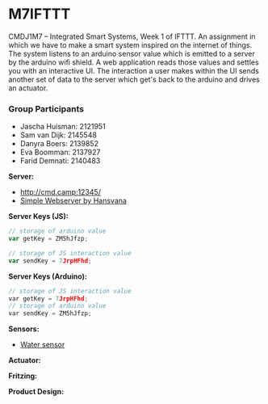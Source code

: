 # M7IFTTT
CMDJ1M7 – Integrated Smart Systems, Week 1 of IFTTT. An assignment in which we have to make a smart system inspired on the internet of things. The system listens to an arduino sensor value which is emitted to a server by the arduino wifi shield. A web application reads those values and settles you with an interactive UI. The interaction a user makes within the UI sends another set of data to the server which get's back to the arduino and drives an actuator.

### Group Participants
- Jascha Huisman: 2121951
- Sam van Dijk: 2145548
- Danyra Boers: 2139852
- Eva Boomman: 2137927
- Farid Demnati: 2140483

**Server:**
- http://cmd.camp:12345/
- [Simple Webserver by Hansvana](https://github.com/hansvana/IFTTT-server)

**Server Keys (JS):**
```javascript
// storage of arduino value
var getKey = ZM5hJfzp;

// storage of JS interaction value
var sendKey = 7JrpHFhd;
```

**Server Keys (Arduino):**
```C++
// storage of JS interaction value
var getKey = 7JrpHFhd;
// storage of arduino value
var sendKey = ZM5hJfzp;
```

**Sensors:**
- [Water sensor](https://www.conrad.nl/p/makerfactory-bodemvochtigheidssensor-waterpeilsensor-compatibel-met-arduino-1612748?WT.mc_id=gshop&gclid=Cj0KCQjw19DlBRCSARIsAOnfRejM5JHYSgU7_YsxXjOOKBR5DPozM7WRAEF1YlueQUJEYXWwpLQNxhUaAheGEALw_wcB&tid=958856870_59564775006_pla-633211926146_pla-1612748&WT.srch=1&vat=true&insert_kz=8J)

**Actuator:**

**Fritzing:**

**Product Design:**

